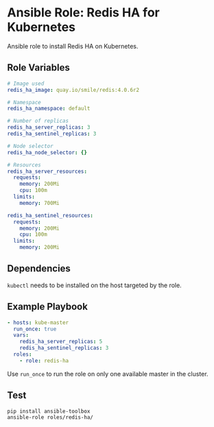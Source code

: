 # Ansible Role: Redis HA for Kubernetes

Ansible role to install Redis HA on Kubernetes.

## Role Variables

```yaml
# Image used
redis_ha_image: quay.io/smile/redis:4.0.6r2

# Namespace
redis_ha_namespace: default

# Number of replicas
redis_ha_server_replicas: 3
redis_ha_sentinel_replicas: 3

# Node selector
redis_ha_node_selector: {}

# Resources
redis_ha_server_resources:
  requests:
    memory: 200Mi
    cpu: 100m
  limits:
    memory: 700Mi

redis_ha_sentinel_resources:
  requests:
    memory: 200Mi
    cpu: 100m
  limits:
    memory: 200Mi
```

## Dependencies

`kubectl` needs to be installed on the host  targeted by the role.

## Example Playbook

```yaml
- hosts: kube-master
  run_once: true
  vars:
    redis_ha_server_replicas: 5
    redis_ha_sentinel_replicas: 3
  roles:
    - role: redis-ha
```

Use `run_once` to run the role on only one available master in the cluster.

## Test

```bash
pip install ansible-toolbox
ansible-role roles/redis-ha/
```